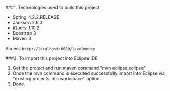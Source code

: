 
###1. Technologies used to build this project
* Spring 4.2.2.RELEASE
* Jackson 2.6.3
* jQuery 1.10.2
* Boostrap 3
* Maven 3

Access ```http://localhost:8080/levelmoney```

###3. To import this project into Eclipse IDE
1. Get the project and run maven command "mvn eclipse:eclipse"
2. Once the mvn command is executed successfully import into Eclipse via "existing projects into workspace" option.
3. Done.


